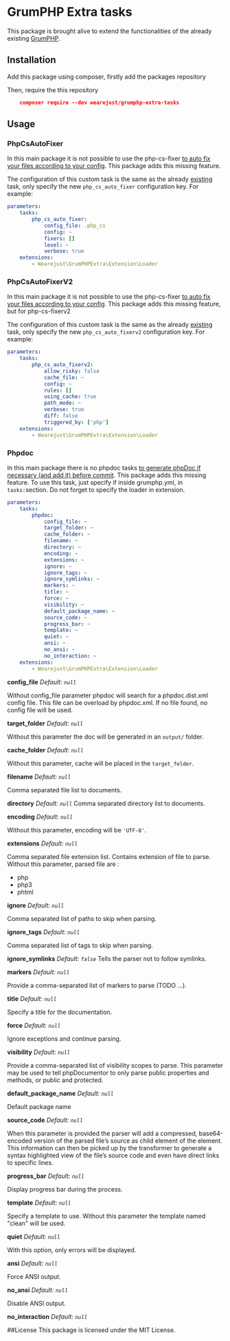 # GrumPHP Extra tasks
This package is brought alive to extend the functionalities of the already existing [GrumPHP](https://github.com/phpro/grumphp).

## Installation
Add this package using composer, firstly add the packages repository


  Then, require the this repository

```json
	composer require --dev wearejust/grumphp-extra-tasks
```

## Usage

### PhpCsAutoFixer
In this main package it is not possible to use the php-cs-fixer [to auto fix your files according to your config](https://github.com/phpro/grumphp/issues/110). This package adds this missing feature.

The configuration of this custom task is the same as the already [existing](https://github.com/phpro/grumphp/blob/master/doc/tasks/php_cs_fixer.md) task, only specify the new `php_cs_auto_fixer` configuration key. For example:

```yaml
parameters:
    tasks:
        php_cs_auto_fixer:
            config_file: .php_cs
            config: ~
            fixers: []
            level: ~
            verbose: true
    extensions:
        - Wearejust\GrumPHPExtra\Extension\Loader
```

### PhpCsAutoFixerV2
In this main package it is not possible to use the php-cs-fixer [to auto fix your files according to your config](https://github.com/phpro/grumphp/issues/110). This package adds this missing feature, but for php-cs-fixerv2

The configuration of this custom task is the same as the already [existing](https://github.com/phpro/grumphp/blob/master/doc/tasks/phpcsfixer2.md) task, only specify the new `php_cs_auto_fixerv2` configuration key. For example:

```yaml
parameters:
    tasks:
        php_cs_auto_fixerv2:
            allow_risky: false
            cache_file: ~
            config: ~
            rules: []
            using_cache: true
            path_mode: ~
            verbose: true
            diff: false
            triggered_by: ['php']
    extensions:
        - Wearejust\GrumPHPExtra\Extension\Loader
```

### Phpdoc
In this main package there is no phpdoc tasks [to generate phpDoc if necessary (and add it) before commit](https://github.com/phpro/grumphp/pull/253). This package adds this missing feature.
To use this task, just specify if inside grumphp.yml, in `tasks:`section. Do not forget to specify the loader in extension.

```yaml
parameters:
    tasks:
        phpdoc:
            config_file: ~
            target_folder: ~
            cache_folder: ~
            filename: ~
            directory: ~
            encoding: ~
            extensions: ~
            ignore: ~
            ignore_tags: ~
            ignore_symlinks: ~
            markers: ~
            title: ~
            force: ~
            visibility: ~
            default_package_name: ~
            source_code: ~
            progress_bar: ~
            template: ~
            quiet: ~
            ansi: ~
            no_ansi: ~
            no_interaction: ~
    extensions:
        - Wearejust\GrumPHPExtra\Extension\Loader
```

**config_file**
*Default: `null`*

Without config_file parameter phpdoc will search for a phpdoc.dist.xml config file.
This file can be overload by phpdoc.xml.
If no file found, no config file will be used.

**target_folder**
*Default: `null`*

Without this parameter the doc will be generated in an `output/` folder.

**cache_folder**
*Default: `null`*

Without this parameter, cache will be placed in the `target_folder`.

**filename**
*Default: `null`*

Comma separated file list to documents.

**directory**
*Default: `null`*
Comma separated directory list to documents.

**encoding**
*Default: `null`*

Without this parameter, encoding will be `'UTF-8'`.

**extensions**
*Default: `null`*

Comma separated file extension list. Contains extension of file to parse.
Without this parameter, parsed file are :
* php
* php3
* phtml

**ignore**
*Default: `null`*

Comma separated list of paths to skip when parsing.

**ignore_tags**
*Default: `null`*

Comma separated list of tags to skip when parsing.

**ignore_symlinks**
*Default: `false`*
Tells the parser not to follow symlinks.

**markers**
*Default: `null`*

Provide a comma-separated list of markers to parse (TODO ...).

**title**
*Default: `null`*

Specify a title for the documentation.

**force**
*Default: `null`*

Ignore exceptions and continue parsing.

**visibility**
*Default: `null`*

Provide a comma-separated list of visibility scopes to parse.
This parameter may be used to tell phpDocumentor to only parse public properties and methods, or public and protected.

**default_package_name**
*Default: `null`*

Default package name

**source_code**
*Default: `null`*

When this parameter is provided the parser will add a compressed, base64-encoded version of the parsed file’s source as child element of the <file> element.
This information can then be picked up by the transformer to generate a syntax highlighted view of the file’s source code and even have direct links to specific lines.

**progress_bar**
*Default: `null`*

Display progress bar during the process.

**template**
*Default: `null`*

Specify a template to use. Without this parameter the template named "clean" will be used.

**quiet**
*Default: `null`*

With this option, only errors will be displayed.

**ansi**
*Default: `null`*

Force ANSI output.

**no_ansi**
*Default: `null`*

Disable ANSI output.

**no_interaction**
*Default: `null`*

##License
This package is licensed under the MIT License.  		
